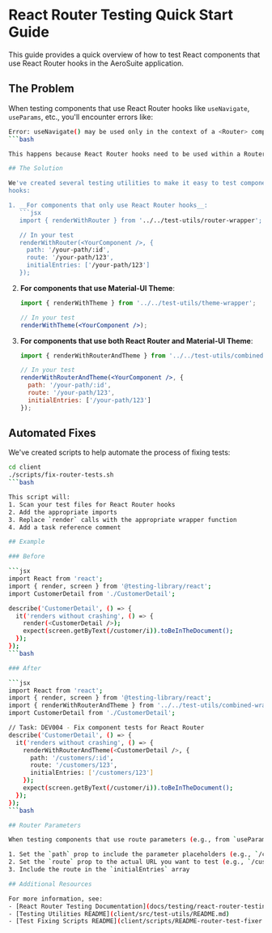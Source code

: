 # React Router Testing Quick Start Guide

This guide provides a quick overview of how to test React components that use React Router hooks in
the AeroSuite application.

## The Problem

When testing components that use React Router hooks like `useNavigate`, `useParams`, etc., you'll
encounter errors like:

```bash
Error: useNavigate() may be used only in the context of a <Router> component.
```bash

This happens because React Router hooks need to be used within a Router context.

## The Solution

We've created several testing utilities to make it easy to test components that use React Router
hooks:

1. __For components that only use React Router hooks__:
   ```jsx
   import { renderWithRouter } from '../../test-utils/router-wrapper';

   // In your test
   renderWithRouter(<YourComponent />, {
     path: '/your-path/:id',
     route: '/your-path/123',
     initialEntries: ['/your-path/123']
   });
   ```

2. __For components that use Material-UI Theme__:
   ```jsx
   import { renderWithTheme } from '../../test-utils/theme-wrapper';

   // In your test
   renderWithTheme(<YourComponent />);
   ```

3. __For components that use both React Router and Material-UI Theme__:
   ```jsx
   import { renderWithRouterAndTheme } from '../../test-utils/combined-wrapper';

   // In your test
   renderWithRouterAndTheme(<YourComponent />, {
     path: '/your-path/:id',
     route: '/your-path/123',
     initialEntries: ['/your-path/123']
   });
   ```

## Automated Fixes

We've created scripts to help automate the process of fixing tests:

```bash
cd client
./scripts/fix-router-tests.sh
```bash

This script will:
1. Scan your test files for React Router hooks
2. Add the appropriate imports
3. Replace `render` calls with the appropriate wrapper function
4. Add a task reference comment

## Example

### Before

```jsx
import React from 'react';
import { render, screen } from '@testing-library/react';
import CustomerDetail from './CustomerDetail';

describe('CustomerDetail', () => {
  it('renders without crashing', () => {
    render(<CustomerDetail />);
    expect(screen.getByText(/customer/i)).toBeInTheDocument();
  });
});
```bash

### After

```jsx
import React from 'react';
import { render, screen } from '@testing-library/react';
import { renderWithRouterAndTheme } from '../../test-utils/combined-wrapper';
import CustomerDetail from './CustomerDetail';

// Task: DEV004 - Fix component tests for React Router
describe('CustomerDetail', () => {
  it('renders without crashing', () => {
    renderWithRouterAndTheme(<CustomerDetail />, {
      path: '/customers/:id',
      route: '/customers/123',
      initialEntries: ['/customers/123']
    });
    expect(screen.getByText(/customer/i)).toBeInTheDocument();
  });
});
```bash

## Router Parameters

When testing components that use route parameters (e.g., from `useParams`), make sure to:

1. Set the `path` prop to include the parameter placeholders (e.g., `/customers/:id`)
2. Set the `route` prop to the actual URL you want to test (e.g., `/customers/123`)
3. Include the route in the `initialEntries` array

## Additional Resources

For more information, see:
- [React Router Testing Documentation](docs/testing/react-router-testing.md)
- [Testing Utilities README](client/src/test-utils/README.md)
- [Test Fixing Scripts README](client/scripts/README-router-test-fixer.md)
